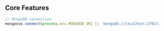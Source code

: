 ## Core Features
```javascript
// MongoDB connection
mongoose.connect(process.env.MONGODB_URI || 'mongodb://localhost:27017/slabai');
```
